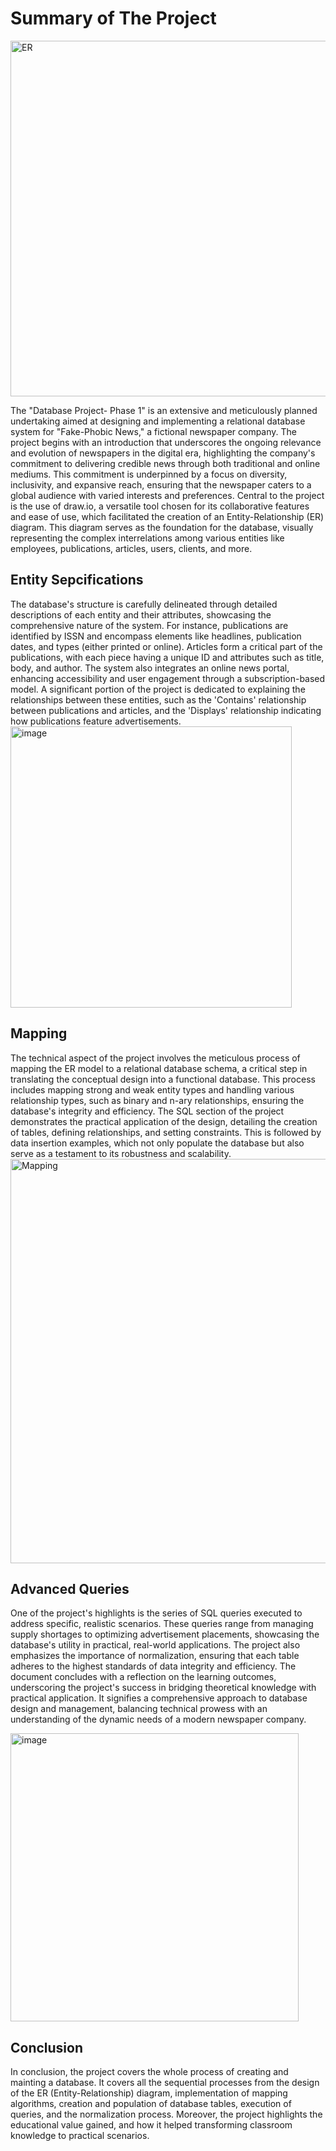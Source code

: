 # Summary of The Project

<img width="569" alt="ER" src="https://github.com/Anas-Albaqeri/Fake-Phobic-Database-/assets/127996785/c780d876-ec5c-4d71-ae97-fe6dbd2891f2">

The "Database Project- Phase 1" is an extensive and meticulously planned undertaking aimed at designing and implementing a relational database system for "Fake-Phobic News," a fictional newspaper company. The project begins with an introduction that underscores the ongoing relevance and evolution of newspapers in the digital era, highlighting the company's commitment to delivering credible news through both traditional and online mediums. This commitment is underpinned by a focus on diversity, inclusivity, and expansive reach, ensuring that the newspaper caters to a global audience with varied interests and preferences. Central to the project is the use of draw.io, a versatile tool chosen for its collaborative features and ease of use, which facilitated the creation of an Entity-Relationship (ER) diagram. This diagram serves as the foundation for the database, visually representing the complex interrelations among various entities like employees, publications, articles, users, clients, and more.

## Entity Sepcifications 
The database's structure is carefully delineated through detailed descriptions of each entity and their attributes, showcasing the comprehensive nature of the system. For instance, publications are identified by ISSN and encompass elements like headlines, publication dates, and types (either printed or online). Articles form a critical part of the publications, with each piece having a unique ID and attributes such as title, body, and author. The system also integrates an online news portal, enhancing accessibility and user engagement through a subscription-based model. A significant portion of the project is dedicated to explaining the relationships between these entities, such as the 'Contains' relationship between publications and articles, and the 'Displays' relationship indicating how publications feature advertisements.
<img width="450" alt="image" src="https://github.com/Anas-Albaqeri/Fake-Phobic-Database-/assets/127996785/88c06504-d5a1-40c7-8f1f-411ebd61eecf">

## Mapping 
The technical aspect of the project involves the meticulous process of mapping the ER model to a relational database schema, a critical step in translating the conceptual design into a functional database. This process includes mapping strong and weak entity types and handling various relationship types, such as binary and n-ary relationships, ensuring the database's integrity and efficiency. The SQL section of the project demonstrates the practical application of the design, detailing the creation of tables, defining relationships, and setting constraints. This is followed by data insertion examples, which not only populate the database but also serve as a testament to its robustness and scalability.
<img width="647" alt="Mapping" src="https://github.com/Anas-Albaqeri/Fake-Phobic-Database-/assets/127996785/d000bf90-eaf8-414a-9cca-310e55fd7932">

## Advanced Queries
One of the project's highlights is the series of SQL queries executed to address specific, realistic scenarios. These queries range from managing supply shortages to optimizing advertisement placements, showcasing the database's utility in practical, real-world applications. The project also emphasizes the importance of normalization, ensuring that each table adheres to the highest standards of data integrity and efficiency. The document concludes with a reflection on the learning outcomes, underscoring the project's success in bridging theoretical knowledge with practical application. It signifies a comprehensive approach to database design and management, balancing technical prowess with an understanding of the dynamic needs of a modern newspaper company.

<img width="461" alt="image" src="https://github.com/Anas-Albaqeri/Fake-Phobic-Database-/assets/127996785/7e7785a4-c57c-42eb-93bb-a4fbf97aa654">

## Conclusion
In conclusion, the project covers the whole process of creating and mainting a database. It covers all the sequential processes from the design of the ER (Entity-Relationship) diagram, implementation of mapping algorithms, creation and population of database tables, execution of queries, and the normalization process. Moreover, the project highlights the educational value gained, and how it helped transforming classroom knowledge to practical scenarios. 
